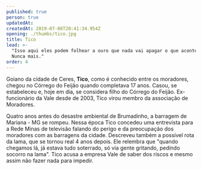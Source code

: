 ```yaml
---
published: true
person: true
updatedAt:
createdAt: 2019-07-06T20:41:34.954Z
opening: ./thumbs/tico.jpg
title: Tico
lead: >-
  "Isso aqui eles podem folhear a ouro que nada vai apagar o que aconteceu.
  Nunca mais."
order: 4
---
```

Goiano da cidade de Ceres, **Tico**, como é conhecido entre os moradores, chegou no Córrego do Feijão quando completava 17 anos. Casou, se estabeleceu e, hoje em dia, se considera filho do Córrego do Feijão. Ex-funcionário da Vale desde de 2003, Tico virou membro da associação de Moradores.

<div class="video" title="Título descritivo do vídeo para acessibilidade" data-video="HP8bIefo8_k"></div>

 Quatro anos antes do desastre ambiental de Brumadinho, a barragem de Mariana - MG se rompeu. Nessa época Tico concedeu uma entrevista para a Rede Minas de televisão falando do perigo e da preocupação dos moradores com as barragens da cidade. Descreveu também a possível rota da lama, que se tornou real 4 anos depois. Ele relembra que "quando chegamos lá, já estava tudo soterrado, só via gente gritando, pedindo socorro na lama". Tico acusa a empresa Vale de saber dos riscos e mesmo assim não fazer nada para impedir.

<div class="video" data-size="small" title="Título descritivo do vídeo para acessibilidade" data-video="e79CoPQa3UE"></div>
